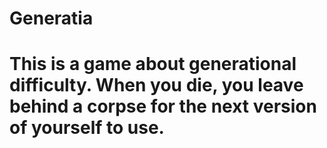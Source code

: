 # Generatia
# This is a game about generational difficulty. When you die, you leave behind a corpse for the next version of yourself to use.
